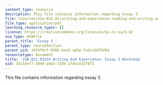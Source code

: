 ```yaml
---
content_type: resource
description: This file contains information regarding essay 3.
file: /courses/21w-022-03-writing-and-experience-reading-and-writing-autobiography-spring-2014/35114ef738e8add2155b2fda1e32f872_MIT21W_022_03S14_Essay3.pdf
file_type: application/pdf
learning_resource_types: []
license: https://creativecommons.org/licenses/by-nc-sa/4.0/
ocw_type: OCWFile
parent_title: 'Essay 3 '
parent_type: CourseSection
parent_uid: 19f679cf-936b-bee5-ad3e-fa1ccbd70f84
resourcetype: Document
title: '21W.022.03S14 Writing And Experience: Essay 3 Workshop'
uid: 35114ef7-38e8-add2-155b-2fda1e32f872
---
```

This file contains information regarding essay 3.